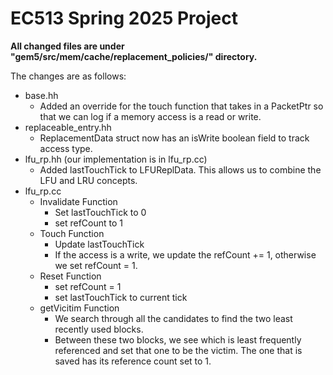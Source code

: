 # EC513 Spring 2025 Project
**All changed files are under "gem5/src/mem/cache/replacement_policies/" directory.**

The changes are as follows:


- base.hh
    - Added an override for the touch function that takes in a PacketPtr so that we can log if a memory access is a read or write. 
- replaceable_entry.hh
    - ReplacementData struct now has an isWrite boolean field to track access type. 
- lfu_rp.hh (our implementation is in lfu_rp.cc)
    - Added lastTouchTick to LFUReplData. This allows us to combine the LFU and LRU concepts. 
- lfu_rp.cc
    - Invalidate Function
        - Set lastTouchTick to 0
        - set refCount to 1 
    - Touch Function
        - Update lastTouchTick
        - If the access is a write, we update the refCount += 1, otherwise we set refCount = 1.
    - Reset Function
        - set refCount = 1
        - set lastTouchTick to current tick
    - getVicitim Function
        - We search through all the candidates to find the two least recently used blocks.
        - Between these two blocks, we see which is least frequently referenced and set that one to be the victim. The one that is saved has its reference count set to 1. 
